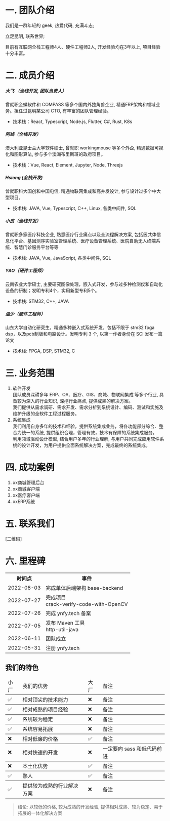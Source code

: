 
# 一. 团队介绍
我们是一群年轻的 geek, 热爱代码, 充满斗志;  

立足昆明, 联系世界;  

目前有互联网全栈工程师4人、硬件工程师2人, 开发经验均在3年以上, 项目经验十分丰富。

# 二. 成员介绍
##### 大飞 （全栈开发, 团队负责人）

曾就职金蝶软件和 COMPASS 等多个国内外独角兽企业, 精通ERP架构和领域业务。担任过昆明某公司 CTO, 有丰富的团队管理经验。

+ 技术栈：React, Typescript, Node.js, Flutter, C#, Rust, K8s

##### 阿线（全栈开发）

澳大利亚昆士兰大学软件硕士, 曾就职 workingmouse 等多个外企, 精通数据可视化和图形算法, 参与多个澳洲布里斯班的政府项目。

+ 技术栈：Vue, React, Element, Jupyter, Node, Threejs

##### Hsiong (全栈开发)

曾就职科大国创和中国电信, 精通物联网集成和高并发设计, 参与设计过多个中大型项目。

+ 技术栈: JAVA, Vue, Typescript, C++, Linux, 各类中间件, SQL

##### 小皮（全栈开发）
曾就职多家医疗科技企业, 熟悉医疗行业痛点以及全流程解决方案, 包括医共体信息化平台、基因测序实验室管理系统、医疗设备管理系统、医院自助无人终端系统、智慧门诊服务平台等等

+ 技术栈: JAVA, Vue, JavaScript, 各类中间件, SQL

##### YAO（硬件工程师）
云南农业大学硕士, 主要研究图像处理，嵌入式开发，参与过多种检测仪和自动化设备的研制；发明专利4个，实用新型专利5个。

+ 技术栈: STM32, C++, JAVA

##### 温少（硬件工程师）
山东大学自动化研究生，精通多种嵌入式系统开发，包括不限于 stm32 fpga  dsp，以及pcb制版和电路设计。发明专利 3 个, 以第一作者身份在 SCI 发布一篇论文 

+ 技术栈: FPGA, DSP, STM32, C

# 三. 业务范围
1. 软件开发  
团队成员深耕多年 ERP、OA、医疗、GIS、商城、物联网集成 等多个行业, 具备较为深入的行业知识, 深挖行业痛点, 提供成熟的解决方案。  
我们提供从需求调研、需求开发、需求分析到系统设计、编码、测试和实施及维护升级的全软件工程过程服务。
2. 系统集成  
我们利用自身多年的技术和经验，提供系统集成业务，将各功能部分综合、整合为统一的系统, 提供组织合理，管理有效，技术有保障的系统集成服务。  
利用领域驱动设计模型, 结合用户多年的行业理解, 与用户共同完成应用软件系统的设计开发，为用户提供全面系统解决方案，完成最终的系统集成。

# 四. 成功案例
1. xx商城管理后台
2. xx商城客户端
3. xx医疗客户端
4. xxERP系统

# 五. 联系我们
[二维码]

# 六. 里程碑
<table>
<tr>
<th>时间点</th>
<th>事件</th>
</tr>


<tr>
<td>2022-08-03</td>
<td>完成单体后端架构 base-backend</td>
</tr>

<tr>
<td>2022-07-27</td>
<td>完成项目 <br/>crack-verify-code-with-OpenCV</td>
</tr>

<tr>
<td>2022-07-26</td>
<td>完成 ynfy.tech 备案</td>
</tr>

<tr>
<td>2022-07-05</td>
<td>发布 Maven 工具 <br/> http-util-java</td>
</tr>

<tr>
<td>2022-06-11</td>
<td>团队成立</td>
</tr>

<tr>
<td>2022-05-31</td>
<td>注册 ynfy.tech</td>
</tr>

</table>


## 我们的特色

<table>
<thead>
	<td>小厂</td>
	<td>我们的优势</td>
	<td>大厂</td>
	<td>备注</td>
</thead>
<tbody>
	<td>✅</td>
	<td>相对顶尖的技术能力</td>
	<td>❌</td>
	<td>备注</td>
</tbody>
  <tbody>
    <td>✅</td>
    <td>相对成熟的项目经验</td>
    <td>❌</td>
    <td>备注</td>
  </tbody>
    <tbody>
    <td>✅</td>
    <td>系统较为稳定</td>
    <td>❌</td>
    <td>备注</td>
  </tbody>
    </tbody>
    <tbody>
    <td>✅</td>
    <td>系统容易拓展</td>
    <td>❌</td>
    <td>备注</td>
  </tbody>
<tbody>
	<td>❌</td>
	<td>相对低廉的价格</td>
	<td>✅</td>
	<td>备注</td>
</tbody>
<tbody>
	<td>❌</td>
	<td>相对快速的开发</td>
	<td>❌</td>
	<td>一定要向 sass 和低代码前进</td>
</tbody>
<tbody>
	<td>❌</td>
	<td>本土化优势</td>
	<td>✅</td>
	<td>备注</td>
</tbody>
<tbody>
	<td>✅</td>
	<td>熟人</td>
	<td>✅</td>
	<td>备注</td>
</tbody>
<tbody>
	<td>✅</td>
	<td>提供较为成熟的行业解决方案</td>
	<td>❌</td>
	<td>备注</td>
</tbody>
</table>




> 结论: 以较低的价格, 较为成熟的开发经验, 提供相对成熟、较为稳定、易于拓展的一体化解决方案




















